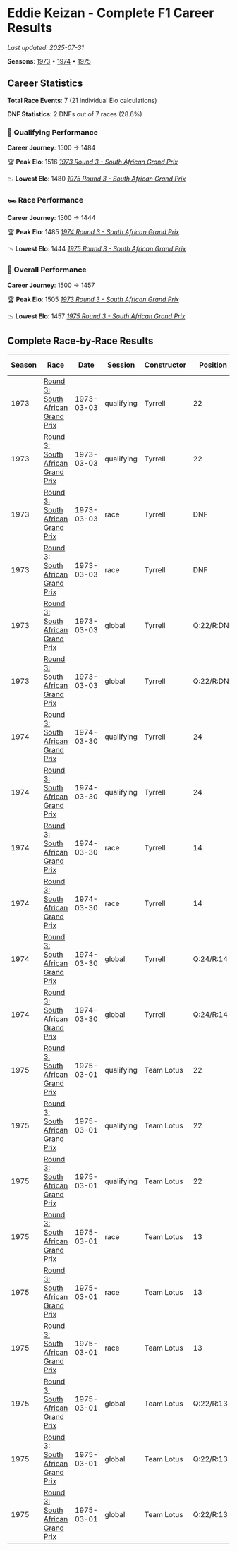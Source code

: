 # Eddie Keizan - Complete F1 Career Results

*Last updated: 2025-07-31*

**Seasons**: [1973](../seasons/1973-season-report) • [1974](../seasons/1974-season-report) • [1975](../seasons/1975-season-report)

## Career Statistics

**Total Race Events**: 7 (21 individual Elo calculations)

**DNF Statistics**: 2 DNFs out of 7 races (28.6%)

### 🏁 Qualifying Performance
**Career Journey**: 1500 → 1484

🏆 **Peak Elo**: 1516
   *[1973 Round 3 - South African Grand Prix](../seasons/1973-season-report#round-3-south-african-grand-prix)*

📉 **Lowest Elo**: 1480
   *[1975 Round 3 - South African Grand Prix](../seasons/1975-season-report#round-3-south-african-grand-prix)*

### 🏎️ Race Performance
**Career Journey**: 1500 → 1444

🏆 **Peak Elo**: 1485
   *[1974 Round 3 - South African Grand Prix](../seasons/1974-season-report#round-3-south-african-grand-prix)*

📉 **Lowest Elo**: 1444
   *[1975 Round 3 - South African Grand Prix](../seasons/1975-season-report#round-3-south-african-grand-prix)*

### 🌟 Overall Performance
**Career Journey**: 1500 → 1457

🏆 **Peak Elo**: 1505
   *[1973 Round 3 - South African Grand Prix](../seasons/1973-season-report#round-3-south-african-grand-prix)*

📉 **Lowest Elo**: 1457
   *[1975 Round 3 - South African Grand Prix](../seasons/1975-season-report#round-3-south-african-grand-prix)*


## Complete Race-by-Race Results

| Season | Race | Date | Session | Constructor | Position | Starting ELO | ELO Change | Final ELO | Teammate |
|--------|------|------|---------|-------------|----------|--------------|------------|-----------|----------|
| 1973 | [Round 3: South African Grand Prix](../seasons/1973-season-report#round-3-south-african-grand-prix) | 1973-03-03 | qualifying | Tyrrell | 22 | 1500 | -2 | 1498 | [<img src="https://upload.wikimedia.org/wikipedia/commons/thumb/8/83/Flag_of_the_United_Kingdom_%283-5%29.svg/512px-Flag_of_the_United_Kingdom_%283-5%29.svg.png?20250726143817" alt="United Kingdom" width="20" height="auto" style="vertical-align: middle; margin-right: 5px;" onerror="this.outerHTML='🇬🇧'; this.style.marginRight='5px';"/> Jackie Stewart](jackie-stewart) |
| 1973 | [Round 3: South African Grand Prix](../seasons/1973-season-report#round-3-south-african-grand-prix) | 1973-03-03 | qualifying | Tyrrell | 22 | 1498 | +18 | 1516 | [<img src="https://upload.wikimedia.org/wikipedia/commons/c/c3/Flag_of_France.svg" alt="France" width="20" height="auto" style="vertical-align: middle; margin-right: 5px;" onerror="this.outerHTML='🇫🇷'; this.style.marginRight='5px';"/> François Cevert](franois-cevert) |
| 1973 | [Round 3: South African Grand Prix](../seasons/1973-season-report#round-3-south-african-grand-prix) | 1973-03-03 | race | Tyrrell | DNF | 1500 | N/A | 1500 | [<img src="https://upload.wikimedia.org/wikipedia/commons/thumb/8/83/Flag_of_the_United_Kingdom_%283-5%29.svg/512px-Flag_of_the_United_Kingdom_%283-5%29.svg.png?20250726143817" alt="United Kingdom" width="20" height="auto" style="vertical-align: middle; margin-right: 5px;" onerror="this.outerHTML='🇬🇧'; this.style.marginRight='5px';"/> Jackie Stewart](jackie-stewart) |
| 1973 | [Round 3: South African Grand Prix](../seasons/1973-season-report#round-3-south-african-grand-prix) | 1973-03-03 | race | Tyrrell | DNF | 1500 | N/A | 1500 | [<img src="https://upload.wikimedia.org/wikipedia/commons/c/c3/Flag_of_France.svg" alt="France" width="20" height="auto" style="vertical-align: middle; margin-right: 5px;" onerror="this.outerHTML='🇫🇷'; this.style.marginRight='5px';"/> François Cevert](franois-cevert) |
| 1973 | [Round 3: South African Grand Prix](../seasons/1973-season-report#round-3-south-african-grand-prix) | 1973-03-03 | global | Tyrrell | Q:22/R:DNF | 1500 | -1 | 1499 | [<img src="https://upload.wikimedia.org/wikipedia/commons/thumb/8/83/Flag_of_the_United_Kingdom_%283-5%29.svg/512px-Flag_of_the_United_Kingdom_%283-5%29.svg.png?20250726143817" alt="United Kingdom" width="20" height="auto" style="vertical-align: middle; margin-right: 5px;" onerror="this.outerHTML='🇬🇧'; this.style.marginRight='5px';"/> Jackie Stewart](jackie-stewart) |
| 1973 | [Round 3: South African Grand Prix](../seasons/1973-season-report#round-3-south-african-grand-prix) | 1973-03-03 | global | Tyrrell | Q:22/R:DNF | 1499 | +5 | 1505 | [<img src="https://upload.wikimedia.org/wikipedia/commons/c/c3/Flag_of_France.svg" alt="France" width="20" height="auto" style="vertical-align: middle; margin-right: 5px;" onerror="this.outerHTML='🇫🇷'; this.style.marginRight='5px';"/> François Cevert](franois-cevert) |
| 1974 | [Round 3: South African Grand Prix](../seasons/1974-season-report#round-3-south-african-grand-prix) | 1974-03-30 | qualifying | Tyrrell | 24 | 1516 | -21 | 1495 | [<img src="https://upload.wikimedia.org/wikipedia/commons/c/c3/Flag_of_France.svg" alt="France" width="20" height="auto" style="vertical-align: middle; margin-right: 5px;" onerror="this.outerHTML='🇫🇷'; this.style.marginRight='5px';"/> Patrick Depailler](patrick-depailler) |
| 1974 | [Round 3: South African Grand Prix](../seasons/1974-season-report#round-3-south-african-grand-prix) | 1974-03-30 | qualifying | Tyrrell | 24 | 1495 | -13 | 1482 | [Jody Scheckter](jody-scheckter) |
| 1974 | [Round 3: South African Grand Prix](../seasons/1974-season-report#round-3-south-african-grand-prix) | 1974-03-30 | race | Tyrrell | 14 | 1500 | -15 | 1485 | [<img src="https://upload.wikimedia.org/wikipedia/commons/c/c3/Flag_of_France.svg" alt="France" width="20" height="auto" style="vertical-align: middle; margin-right: 5px;" onerror="this.outerHTML='🇫🇷'; this.style.marginRight='5px';"/> Patrick Depailler](patrick-depailler) |
| 1974 | [Round 3: South African Grand Prix](../seasons/1974-season-report#round-3-south-african-grand-prix) | 1974-03-30 | race | Tyrrell | 14 | 1485 | -21 | 1464 | [Jody Scheckter](jody-scheckter) |
| 1974 | [Round 3: South African Grand Prix](../seasons/1974-season-report#round-3-south-african-grand-prix) | 1974-03-30 | global | Tyrrell | Q:24/R:14 | 1505 | -17 | 1488 | [<img src="https://upload.wikimedia.org/wikipedia/commons/c/c3/Flag_of_France.svg" alt="France" width="20" height="auto" style="vertical-align: middle; margin-right: 5px;" onerror="this.outerHTML='🇫🇷'; this.style.marginRight='5px';"/> Patrick Depailler](patrick-depailler) |
| 1974 | [Round 3: South African Grand Prix](../seasons/1974-season-report#round-3-south-african-grand-prix) | 1974-03-30 | global | Tyrrell | Q:24/R:14 | 1488 | -19 | 1470 | [Jody Scheckter](jody-scheckter) |
| 1975 | [Round 3: South African Grand Prix](../seasons/1975-season-report#round-3-south-african-grand-prix) | 1975-03-01 | qualifying | Team Lotus | 22 | 1482 | -2 | 1480 | [<img src="https://upload.wikimedia.org/wikipedia/commons/4/4c/Flag_of_Sweden.svg" alt="Sweden" width="20" height="auto" style="vertical-align: middle; margin-right: 5px;" onerror="this.outerHTML='🇸🇪'; this.style.marginRight='5px';"/> Ronnie Peterson](ronnie-peterson) |
| 1975 | [Round 3: South African Grand Prix](../seasons/1975-season-report#round-3-south-african-grand-prix) | 1975-03-01 | qualifying | Team Lotus | 22 | 1480 | +11 | 1491 | [Guy Tunmer](guy-tunmer) |
| 1975 | [Round 3: South African Grand Prix](../seasons/1975-season-report#round-3-south-african-grand-prix) | 1975-03-01 | qualifying | Team Lotus | 22 | 1491 | -7 | 1484 | [<img src="https://upload.wikimedia.org/wikipedia/commons/6/65/Flag_of_Belgium.svg" alt="Belgium" width="20" height="auto" style="vertical-align: middle; margin-right: 5px;" onerror="this.outerHTML='🇧🇪'; this.style.marginRight='5px';"/> Jacky Ickx](jacky-ickx) |
| 1975 | [Round 3: South African Grand Prix](../seasons/1975-season-report#round-3-south-african-grand-prix) | 1975-03-01 | race | Team Lotus | 13 | 1464 | -5 | 1459 | [<img src="https://upload.wikimedia.org/wikipedia/commons/4/4c/Flag_of_Sweden.svg" alt="Sweden" width="20" height="auto" style="vertical-align: middle; margin-right: 5px;" onerror="this.outerHTML='🇸🇪'; this.style.marginRight='5px';"/> Ronnie Peterson](ronnie-peterson) |
| 1975 | [Round 3: South African Grand Prix](../seasons/1975-season-report#round-3-south-african-grand-prix) | 1975-03-01 | race | Team Lotus | 13 | 1459 | -9 | 1450 | [Guy Tunmer](guy-tunmer) |
| 1975 | [Round 3: South African Grand Prix](../seasons/1975-season-report#round-3-south-african-grand-prix) | 1975-03-01 | race | Team Lotus | 13 | 1450 | -6 | 1444 | [<img src="https://upload.wikimedia.org/wikipedia/commons/6/65/Flag_of_Belgium.svg" alt="Belgium" width="20" height="auto" style="vertical-align: middle; margin-right: 5px;" onerror="this.outerHTML='🇧🇪'; this.style.marginRight='5px';"/> Jacky Ickx](jacky-ickx) |
| 1975 | [Round 3: South African Grand Prix](../seasons/1975-season-report#round-3-south-african-grand-prix) | 1975-03-01 | global | Team Lotus | Q:22/R:13 | 1470 | -4 | 1466 | [<img src="https://upload.wikimedia.org/wikipedia/commons/4/4c/Flag_of_Sweden.svg" alt="Sweden" width="20" height="auto" style="vertical-align: middle; margin-right: 5px;" onerror="this.outerHTML='🇸🇪'; this.style.marginRight='5px';"/> Ronnie Peterson](ronnie-peterson) |
| 1975 | [Round 3: South African Grand Prix](../seasons/1975-season-report#round-3-south-african-grand-prix) | 1975-03-01 | global | Team Lotus | Q:22/R:13 | 1466 | -3 | 1463 | [Guy Tunmer](guy-tunmer) |
| 1975 | [Round 3: South African Grand Prix](../seasons/1975-season-report#round-3-south-african-grand-prix) | 1975-03-01 | global | Team Lotus | Q:22/R:13 | 1463 | -6 | 1457 | [<img src="https://upload.wikimedia.org/wikipedia/commons/6/65/Flag_of_Belgium.svg" alt="Belgium" width="20" height="auto" style="vertical-align: middle; margin-right: 5px;" onerror="this.outerHTML='🇧🇪'; this.style.marginRight='5px';"/> Jacky Ickx](jacky-ickx) |

